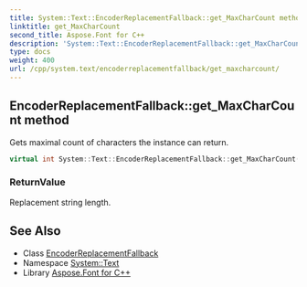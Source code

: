 ```yaml
---
title: System::Text::EncoderReplacementFallback::get_MaxCharCount method
linktitle: get_MaxCharCount
second_title: Aspose.Font for C++
description: 'System::Text::EncoderReplacementFallback::get_MaxCharCount method. Gets maximal count of characters the instance can return in C++.'
type: docs
weight: 400
url: /cpp/system.text/encoderreplacementfallback/get_maxcharcount/
---
```

## EncoderReplacementFallback::get_MaxCharCount method


Gets maximal count of characters the instance can return.

```cpp
virtual int System::Text::EncoderReplacementFallback::get_MaxCharCount() const override
```


### ReturnValue

Replacement string length.

## See Also

* Class [EncoderReplacementFallback](../)
* Namespace [System::Text](../../)
* Library [Aspose.Font for C++](../../../)
